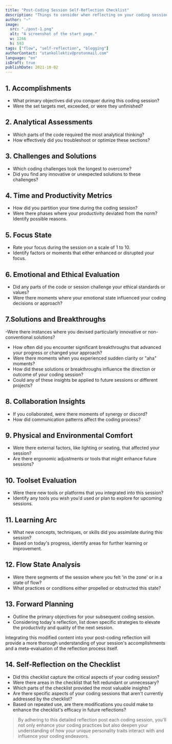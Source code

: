 ```yaml
---
title: "Post-Coding Session Self-Reflection Checklist"
description: "Things to consider when reflecting on your coding session."
author: "~"
image:
  src: "./post-1.png"
  alt: "A screenshot of the start page."
  w: 1266
  h: 593
tags: ["flow", "self-reflection", "blogging"]
authorContact: "utankollektiv@protonmail.com"
language: "en"
isDraft: true
publishDate: 2021-10-02
---
```


## 1. Accomplishments

- What primary objectives did you conquer during this coding session?
- Were the set targets met, exceeded, or were they unfinished?

## 2. Analytical Assessments

- Which parts of the code required the most analytical thinking?
- How effectively did you troubleshoot or optimize these sections?

## 3. Challenges and Solutions

- Which coding challenges took the longest to overcome?
- Did you find any innovative or unexpected solutions to these challenges?

## 4. Time and Productivity Metrics

- How did you partition your time during the coding session?
- Were there phases where your productivity deviated from the norm? Identify possible reasons.

## 5. Focus State

- Rate your focus during the session on a scale of 1 to 10.
- Identify factors or moments that either enhanced or disrupted your focus.

## 6. Emotional and Ethical Evaluation

- Did any parts of the code or session challenge your ethical standards or values?
- Were there moments where your emotional state influenced your coding decisions or approach?

## 7.Solutions and Breakthroughs

-Were there instances where you devised particularly innovative or non-conventional solutions?

- How often did you encounter significant breakthroughs that advanced your progress or changed your approach?
- Were there moments when you experienced sudden clarity or "aha" moments?
- How did these solutions or breakthroughs influence the direction or outcome of your coding session?
- Could any of these insights be applied to future sessions or different projects?

## 8. Collaboration Insights

- If you collaborated, were there moments of synergy or discord?
- How did communication patterns affect the coding process?

## 9. Physical and Environmental Comfort

- Were there external factors, like lighting or seating, that affected your session?
- Are there ergonomic adjustments or tools that might enhance future sessions?

## 10. Toolset Evaluation

- Were there new tools or platforms that you integrated into this session?
- Identify any tools you wish you'd used or plan to explore for upcoming sessions.

## 11. Learning Arc

- What new concepts, techniques, or skills did you assimilate during this session?
- Based on today's progress, identify areas for further learning or improvement.

## 12. Flow State Analysis

- Were there segments of the session where you felt 'in the zone' or in a state of flow?
- What practices or conditions either propelled or obstructed this state?

## 13. Forward Planning

- Outline the primary objectives for your subsequent coding session.
- Considering today's reflection, list down specific strategies to elevate the productivity and quality of the next session.

Integrating this modified content into your post-coding reflection will provide a more thorough understanding of your session's accomplishments and a meta-evaluation of the reflection process itself.

## 14. Self-Reflection on the Checklist

- Did this checklist capture the critical aspects of your coding session?
- Were there areas in the checklist that felt redundant or unnecessary?
- Which parts of the checklist provided the most valuable insights?
- Are there specific aspects of your coding sessions that aren't currently addressed by the checklist?
- Based on repeated use, are there modifications you could make to enhance the checklist's efficacy in future reflections?

> By adhering to this detailed reflection post each coding session, you'll not only enhance your coding practices but also deepen your understanding of how your unique personality traits interact with and influence your coding endeavors.
